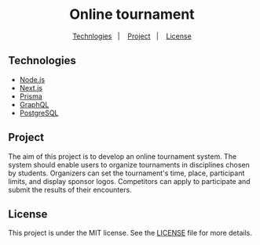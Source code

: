 <h1 align="center">
 Online tournament
</h1>

<p align="center">
  <a href="#rocket-technologies">Technlogies</a>&nbsp;&nbsp;&nbsp;|&nbsp;&nbsp;&nbsp;
  <a href="#-project">Project</a>&nbsp;&nbsp;&nbsp;|&nbsp;&nbsp;&nbsp;
  <a href="#-license">License</a>
</p>

## Technologies

- [Node.js](https://nodejs.org/en/)
- [Next.js](https://nextjs.org/)
- [Prisma](https://www.prisma.io/)
- [GraphQL](https://graphql.org/graphql-js/)
- [PostgreSQL](https://www.postgresql.org/)

## Project

The aim of this project is to develop an online tournament system. The system should enable users to organize tournaments in disciplines chosen by students. Organizers can set the tournament's time, place, participant limits, and display sponsor logos. Competitors can apply to participate and submit the results of their encounters.

## License

This project is under the MIT license. See the [LICENSE](LICENSE.md) file for more details.